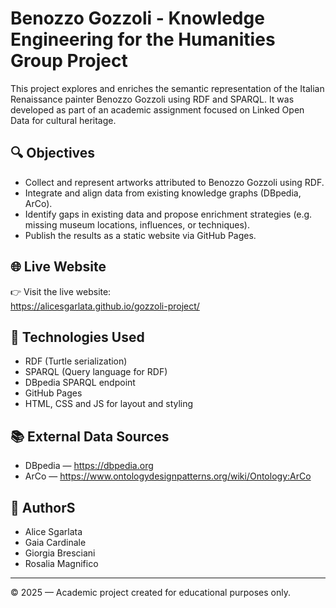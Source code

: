 # Benozzo Gozzoli - Knowledge Engineering for the Humanities Group Project

This project explores and enriches the semantic representation of the Italian Renaissance painter Benozzo Gozzoli using RDF and SPARQL. It was developed as part of an academic assignment focused on Linked Open Data for cultural heritage.

## 🔍 Objectives

- Collect and represent artworks attributed to Benozzo Gozzoli using RDF.
- Integrate and align data from existing knowledge graphs (DBpedia, ArCo).
- Identify gaps in existing data and propose enrichment strategies (e.g. missing museum locations, influences, or techniques).
- Publish the results as a static website via GitHub Pages.

## 🌐 Live Website

👉 Visit the live website:  
https://alicesgarlata.github.io/gozzoli-project/

## 🧩 Technologies Used

- RDF (Turtle serialization)
- SPARQL (Query language for RDF)
- DBpedia SPARQL endpoint
- GitHub Pages
- HTML, CSS and JS for layout and styling

## 📚 External Data Sources

- DBpedia — https://dbpedia.org
- ArCo — https://www.ontologydesignpatterns.org/wiki/Ontology:ArCo

## 👩 AuthorS

- Alice Sgarlata 
- Gaia Cardinale
- Giorgia Bresciani
- Rosalia Magnifico
---

© 2025 — Academic project created for educational purposes only.

